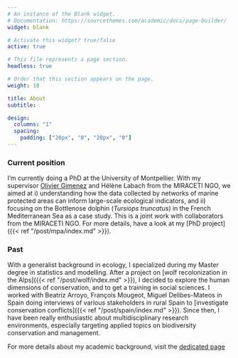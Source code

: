 ```yaml
---
# An instance of the Blank widget.
# Documentation: https://sourcethemes.com/academic/docs/page-builder/
widget: blank

# Activate this widget? true/false
active: true

# This file represents a page section.
headless: true

# Order that this section appears on the page.
weight: 10

title: About
subtitle:

design:
  columns: "1"
  spacing:
    padding: ["20px", "0", "20px", "0"]
---
```


### Current position 

I’m currently doing a PhD at the University of Montpellier. With my supervisor [Olivier Gimenez](https://oliviergimenez.github.io/) and Hélène Labach from the  MIRACETI NGO, we aimed at i) understanding how the data collected by networks of marine protected areas can inform large-scale ecological indicators, and ii) focusing on the Bottlenose dolphin (_Tursiops truncatus_) in the French Mediterranean Sea as a case study. This is a joint work with collaborators from the MIRACETI NGO. For more details, have a look at my [PhD project]({{< ref "/post/mpa/index.md" >}}).

### Past

With a generalist background in ecology, I specialized during my Master degree in statistics and modelling. After a project on [wolf recolonization in the Alps]({{< ref "/post/wolf/index.md" >}}), I decided to explore the human dimensions of conservation, and to get a training in social sciences. I worked with Beatriz Arroyo, François Mougeot, Miguel Delibes-Mateos in Spain doing interviews of various stakeholders in rural Spain to [investigate conservation conflicts]({{< ref "/post/spain/index.md" >}}). Since then, I have been really enthusiastic about multidisciplinary research environments, especially targeting applied topics on biodiversity conservation and management.

For more details about my academic background, visit the [dedicated page](/background)


